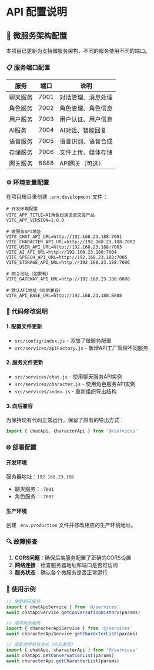 # API 配置说明

## 🚀 微服务架构配置

本项目已更新为支持微服务架构，不同的服务使用不同的端口。

### 📋 服务端口配置

| 服务 | 端口 | 说明 |
|------|------|------|
| 聊天服务 | 7001 | 对话管理、消息处理 |
| 角色服务 | 7002 | 角色管理、角色信息 |
| 用户服务 | 7003 | 用户认证、用户信息 |
| AI服务 | 7004 | AI对话、智能回复 |
| 语音服务 | 7005 | 语音识别、语音合成 |
| 存储服务 | 7006 | 文件上传、媒体存储 |
| 网关服务 | 8888 | API网关（可选） |

### ⚙️ 环境变量配置

在项目根目录创建 `.env.development` 文件：

```env
# 开发环境配置
VITE_APP_TITLE=AI角色扮演语音交互产品
VITE_APP_VERSION=1.0.0

# 微服务API地址
VITE_CHAT_API_URL=http://192.168.23.188:7001
VITE_CHARACTER_API_URL=http://192.168.23.188:7002
VITE_USER_API_URL=http://192.168.23.188:7003
VITE_AI_API_URL=http://192.168.23.188:7004
VITE_SPEECH_API_URL=http://192.168.23.188:7005
VITE_STORAGE_API_URL=http://192.168.23.188:7006

# 网关地址（如果有）
VITE_GATEWAY_API_URL=http://192.168.23.188:8888

# 默认API地址（向后兼容）
VITE_API_BASE_URL=http://192.168.23.188:8888
```

### 🔧 代码修改说明

#### 1. 配置文件更新
- `src/config/index.js` - 添加了微服务配置
- `src/services/apiFactory.js` - 新增API工厂管理不同服务

#### 2. 服务文件更新
- `src/services/chat.js` - 使用聊天服务API实例
- `src/services/character.js` - 使用角色服务API实例
- `src/services/index.js` - 重新组织导出结构

#### 3. 向后兼容
为保持现有代码正常运行，保留了原有的导出方式：
```javascript
import { chatApi, characterApi } from '@/services'
```

### 🌐 部署配置

#### 开发环境
服务器地址：`192.168.23.188`
- 聊天服务：`:7001`
- 角色服务：`:7002`

#### 生产环境
创建 `.env.production` 文件并修改相应的生产环境地址。

### 🔍 故障排查

1. **CORS问题**：确保后端服务配置了正确的CORS设置
2. **网络连接**：检查服务器地址和端口是否可访问
3. **服务状态**：确认各个微服务是否正常运行

### 📝 使用示例

```javascript
// 使用聊天服务
import { chatApiService } from '@/services'
await chatApiService.getConversationHistory(params)

// 使用角色服务  
import { characterApiService } from '@/services'
await characterApiService.getCharacterList(params)

// 或者使用原有方式（向后兼容）
import { chatApi, characterApi } from '@/services'
await chatApi.getConversationList(params)
await characterApi.getCharacterList(params)
``` 